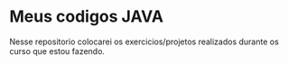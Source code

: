 # Meus codigos JAVA

Nesse repositorio colocarei os exercicios/projetos realizados durante os curso que estou fazendo.
